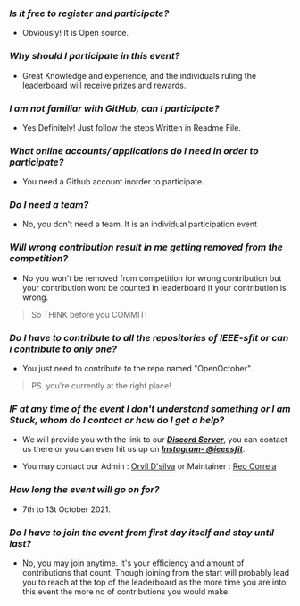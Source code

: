 ### ***Is it free to register and participate?*** 
- Obviously! It is Open source. 

### ***Why should I participate in this event?*** 
- Great Knowledge and experience, and the individuals ruling the leaderboard will receive prizes and rewards.

### ***I am not familiar with GitHub, can I participate?*** 
- Yes Definitely! Just follow the steps Written in Readme File.

### ***What online accounts/ applications do I need in order to participate?*** 
- You need a Github account inorder to participate.

### ***Do I need a team?*** 
- No, you don't need a team. It is an individual participation event

### ***Will wrong contribution result in me getting removed from the competition?*** 
- No you won't be removed from competition for wrong contribution but your contribution wont be counted in leaderboard if your contribution is wrong. 
> So THINK before you  COMMIT!

### ***Do I have to contribute to all the repositories of IEEE-sfit or can i contribute to only one?*** 
- You just need to contribute to the repo named "OpenOctober".
> PS. you're currently at the right place!

### ***IF at any time of the event I don't understand something or I am Stuck, whom do I contact or how do I get a help?*** 
- We will provide you with the link to our <a href= "https://discord.gg/J86hCjMj6h">***Discord Server***</a>, you can contact us there or you can even hit us up on <a href="https://www.instagram.com/ieeesfit/">***Instagram- @ieeesfit***</a>.

- You may contact our Admin : [Orvil D'silva](https://www.linkedin.com/in/orvil-d-silva-469a331b4) or Maintainer : [Reo Correia](https://www.linkedin.com/in/reo-correia-120688193/)

### ***How long the event will go on for?*** 
- 7th to 13t October 2021.

### ***Do I have to join the event from first day itself and stay until last?*** 
- No, you may join anytime. It's your efficiency and amount of contributions that count.
 Though joining from the start will probably lead you to reach at the top of the leaderboard as the more time you are into this event the more no of contributions you would make.
